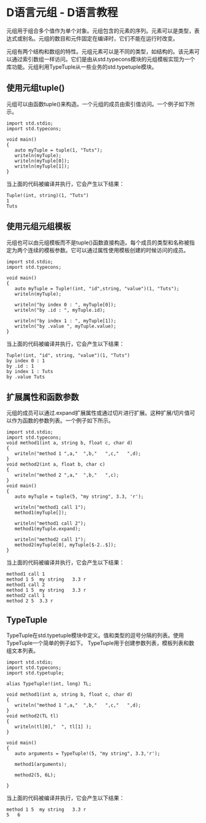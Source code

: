 # D语言元组 - D语言教程

元组用于组合多个值作为单个对象。元组包含的元素的序列。元素可以是类型，表达式或别名。元组的数目和元件固定在编译时，它们不能在运行时改变。

元组有两个结构和数组的特性。元组元素可以是不同的类型，如结构的。该元素可以通过索引数组一样访问。它们是由从std.typecons模块的元组模板实现为一个库功能。元组利用TypeTuple从一些业务的std.typetuple模块。

## 使用元组tuple()

元组可以由函数tuple()来构造。一个元组的成员由索引值访问。一个例子如下所示。

```
import std.stdio;
import std.typecons;

void main()
{
   auto myTuple = tuple(1, "Tuts");
   writeln(myTuple);
   writeln(myTuple[0]);
   writeln(myTuple[1]);
}
```

当上面的代码被编译并执行，它会产生以下结果：

```
Tuple!(int, string)(1, "Tuts")
1
Tuts

```

## 使用元组元组模板

元组也可以由元组模板而不是tuple()函数直接构造。每个成员的类型和名称被指定为两个连续的模板参数。它可以通过属性使用模板创建的时候访问的成员。

```
import std.stdio;
import std.typecons;

void main()
{
   auto myTuple = Tuple!(int, "id",string, "value")(1, "Tuts");
   writeln(myTuple);

   writeln("by index 0 : ", myTuple[0]);
   writeln("by .id : ", myTuple.id);

   writeln("by index 1 : ", myTuple[1]);
   writeln("by .value ", myTuple.value);
}
```

当上面的代码被编译并执行，它会产生以下结果：

```
Tuple!(int, "id", string, "value")(1, "Tuts")
by index 0 : 1
by .id : 1
by index 1 : Tuts
by .value Tuts

```

## 扩展属性和函数参数

元组的成员可以通过.expand扩展属性或通过切片进行扩展。这种扩展/切片值可以作为函数的参数列表。一个例子如下所示。

```
import std.stdio;
import std.typecons;
void method1(int a, string b, float c, char d)
{
   writeln("method 1 ",a,"	",b,"	",c,"	",d);
}
void method2(int a, float b, char c)
{
   writeln("method 2 ",a,"	",b,"	",c);
}
void main()
{
   auto myTuple = tuple(5, "my string", 3.3, 'r');

   writeln("method1 call 1");
   method1(myTuple[]);

   writeln("method1 call 2");
   method1(myTuple.expand);

   writeln("method2 call 1");
   method2(myTuple[0], myTuple[$-2..$]);
}
```

当上面的代码被编译并执行，它会产生以下结果：

```
method1 call 1
method 1 5	my string	3.3	r
method1 call 2
method 1 5	my string	3.3	r
method2 call 1
method 2 5	3.3	r

```

## TypeTuple

TypeTuple在std.typetuple模块中定义。值和类型的逗号分隔的列表。使用TypeTuple一个简单的例子如下。 TypeTuple用于创建参数列表，模板列表和数组文本列表。

```
import std.stdio;
import std.typecons;
import std.typetuple;

alias TypeTuple!(int, long) TL;

void method1(int a, string b, float c, char d)
{
   writeln("method 1 ",a,"	",b,"	",c,"	",d);
}
void method2(TL tl)
{
   writeln(tl[0],"	", tl[1] );
}

void main()
{
   auto arguments = TypeTuple!(5, "my string", 3.3,'r');

   method1(arguments);

   method2(5, 6L);

}
```

当上面的代码被编译并执行，它会产生以下结果：

```
method 1 5	my string	3.3	r
5	6
```

 
